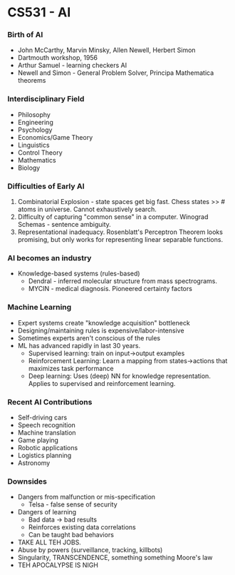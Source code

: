 # CS531 - AI
### Birth of AI
* John McCarthy, Marvin Minsky, Allen Newell, Herbert Simon
* Dartmouth workshop, 1956
* Arthur Samuel - learning checkers AI
* Newell and Simon - General Problem Solver, Principa Mathematica theorems

### Interdisciplinary Field
* Philosophy
* Engineering
* Psychology
* Economics/Game Theory
* Linguistics
* Control Theory
* Mathematics
* Biology

### Difficulties of Early AI
1. Combinatorial Explosion - state spaces get big fast. Chess states >> # atoms in universe. Cannot exhaustively search.
2. Difficulty of capturing "common sense" in a computer. Winograd Schemas - sentence ambiguity.
3. Representational inadequacy. Rosenblatt's Perceptron Theorem looks promising, but only works for representing linear separable functions.

### AI becomes an industry
* Knowledge-based systems (rules-based)
    * Dendral - inferred molecular structure from mass spectrograms.
    * MYCIN - medical diagnosis. Pioneered certainty factors

### Machine Learning
* Expert systems create "knowledge acquisition" bottleneck
* Designing/maintaining rules is expensive/labor-intensive
* Sometimes experts aren't conscious of the rules
* ML has advanced rapidly in last 30 years.
    * Supervised learning: train on input->output examples
    * Reinforcement Learning: Learn a mapping from states->actions that maximizes task performance
    * Deep learning: Uses (deep) NN for knowledge representation. Applies to supervised and reinforcement learning.

### Recent AI Contributions
* Self-driving cars
* Speech recognition
* Machine translation
* Game playing
* Robotic applications
* Logistics planning
* Astronomy

### Downsides
* Dangers from malfunction or mis-specification
    * Telsa - false sense of security
* Dangers of learning
    * Bad data -> bad results
    * Reinforces existing data correlations
    * Can be taught bad behaviors
* TAKE ALL TEH JOBS.
* Abuse by powers (surveillance, tracking, killbots)
* Singularity, TRANSCENDENCE, something something Moore's law
* TEH APOCALYPSE IS NIGH
